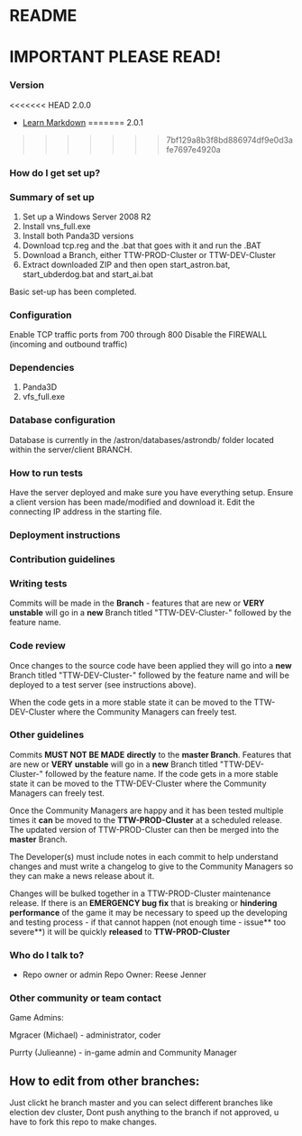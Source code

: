 # README #

# IMPORTANT PLEASE READ! #

### Version ###

<<<<<<< HEAD
2.0.0

* [Learn Markdown](https://bitbucket.org/tutorials/markdowndemo)
=======
2.0.1

>>>>>>> 7bf129a8b3f8bd886974df9e0d3afe7697e4920a

### How do I get set up? ###

### Summary of set up ###
1. Set up a Windows Server 2008 R2
2. Install vns_full.exe
3. Install both Panda3D versions
4. Download tcp.reg and the .bat that goes with it and run the .BAT
5. Download a Branch, either TTW-PROD-Cluster or TTW-DEV-Cluster 
6. Extract downloaded ZIP and then open start_astron.bat, start_ubderdog.bat and start_ai.bat

Basic set-up has been completed.


### Configuration ###
Enable TCP traffic ports from 700 through 800
Disable the FIREWALL (incoming and outbound traffic)

### Dependencies ###
1. Panda3D 
2. vfs_full.exe

### Database configuration ###
Database is currently in the /astron/databases/astrondb/ folder located within the server/client BRANCH.

### How to run tests ###
Have the server deployed and make sure you have everything setup. 
Ensure a client version has been made/modified and download it. Edit the connecting IP address in the starting file.

### Deployment instructions ###

### Contribution guidelines ###

### Writing tests ###
Commits will be made in the **Branch** - features that are new or **VERY** **unstable** will go in a **new** Branch titled "TTW-DEV-Cluster-" followed by the feature name.

### Code review ###
Once changes to the source code have been applied they will go into  a **new** Branch titled "TTW-DEV-Cluster-" followed by the feature name and will be deployed to a test server (see instructions above). 

When the code gets in a more stable state it can be moved to the TTW-DEV-Cluster where the Community Managers can freely test.

### Other guidelines ###
Commits **MUST NOT BE MADE** **directly** to the **master Branch**. Features that are new or **VERY** **unstable** will go in a **new** Branch titled "TTW-DEV-Cluster-" followed by the feature name. If the code gets in a more stable state it can be moved to the TTW-DEV-Cluster where the Community Managers can freely test.

Once the Community Managers are happy and it has been tested multiple times it **can** be moved to the **TTW-PROD-Cluster** at a scheduled release. The updated version of TTW-PROD-Cluster can then be merged into the **master** Branch.

The Developer(s) must include notes in each commit to help understand changes and must write a changelog to give to the Community Managers so they can make a news release about it. 

Changes will be bulked together in a TTW-PROD-Cluster maintenance release.
If there is an **EMERGENCY bug fix** that is breaking or **hindering performance** of the game it may be necessary to speed up the developing and testing process - if that cannot happen (not enough time - issue** too severe**) it will be quickly **released** to **TTW-PROD-Cluster**

### Who do I talk to? ###

* Repo owner or admin
Repo Owner: Reese Jenner

### Other community or team contact ###
Game Admins:

Mgracer (Michael) - administrator, coder

Purrty (Julieanne) - in-game admin and Community Manager
## How to edit from other branches:
Just clickt he branch master and you can select different branches like election dev cluster, 
Dont push anything to the branch if not approved, u have to fork this repo to make changes.
